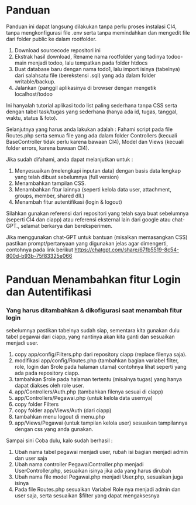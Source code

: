 # Panduan

Panduan ini dapat langsung dilakukan tanpa perlu proses instalasi CI4, tanpa mengkonfigurasi file .env serta tanpa memindahkan dan mengedit file dari folder public ke dalam rootfolder.

1. Download sourcecode repositori ini
2. Ekstrak hasil download, Rename nama rootfolder yang tadinya todoo-main menjadi todoo, lalu tempatkan pada folder htdocs
3. Buat database baru dengan nama todo1, lalu import isinya (tabelnya) dari salahsatu file (berekstensi .sql) yang ada dalam folder writable/backup.
4. Jalankan (panggil aplikasinya di browser dengan mengetik localhost/todoo

Ini hanyalah tutorial aplikasi todo list paling sederhana tanpa CSS serta dengan tabel task/tugas yang sederhana (hanya ada id, tugas, tanggal, waktu, status & foto).

Selanjutnya yang harus anda lakukan adalah : Fahami script pada file Routes.php serta semua file yang ada dalam folder Controllers (kecuali BaseController tidak perlu karena bawaan CI4), Model dan Views (kecuali folder errors, karena bawaan CI4).

Jika sudah difahami, anda dapat melanjutkan untuk :

1. Menyesuaikan (melengkapi inputan data) dengan basis data lengkap yang telah dibuat sebelumnya (full version)
2. Menambahkan tampilan CSS.
3. Menambahkan fitur lainnya (seperti kelola data user, attachment, groups, member, shared dll.)
4. Menambah fitur autentifikasi (login & logout)

Silahkan gunakan referensi dari repositori yang telah saya buat sebelumnya (seperti CI4 dan ciapp) atau referensi eksternal lain dari google atau chat-GPT., selamat berkarya dan bereksperimen.

Jika menggunakan chat-GPT untuk bantuan (misalkan memasangkan CSS) pastikan prompt/pertanyaan yang digunakan jelas agar dimengerti, contohnya pada link berikut https://chatgpt.com/share/67fb5519-8c54-800d-b93b-75f83325e066

# Panduan Menambahkan fitur Login dan Autentifikasi

### Yang harus ditambahkan & dikofigurasi saat menambah fitur login

sebelumnya pastikan tabelnya sudah siap, sementara kita gunakan dulu tabel pegawai dari ciapp, yang nantinya akan kita ganti dan sesuaikan menjadi user.

1. copy app/config/Filters.php dari repository ciapp (replace filenya saja).
2. modifikasi app/config/Routes.php (tambahkan bagian variabel filter, role, login dan $role pada halaman utama) contohnya lihat seperti yang ada pada repository ciapp.
3. tambahkan $role pada halaman tertentu (misalnya tugas) yang hanya dapat diakses oleh role user.
4. app/Controllers/Auth.php (tambahkan filenya sesuai di ciapp)
5. app/Controllers/Pegawai.php (untuk kelola data usernya)
6. copy folder Filters 
6. copy folder app/Views/Auth (dari ciapp)
7. tambahkan menu logout di menu.php
8. app/Views/Pegawai (untuk tampilan kelola user) sesuaikan tampilannya dengan css yang anda gunakan.

Sampai sini Coba dulu, kalo sudah berhasil :

1. Ubah nama tabel pegawai menjadi user, rubah isi bagian menjadi admin dan user saja
2. Ubah nama controller PegawaiController.php menjadi UserController.php, sesuaikan isinya jika ada yang harus dirubah
3. Ubah nama file model Pegawai.php menjadi User.php, sesuaikan juga isinya
4. Pada file Routes.php sesuaikan Variabel Role nya menjadi admin dan user saja, serta sesuaikan $filter yang dapat mengaksesnya
